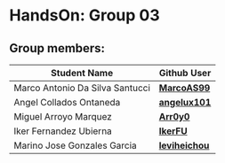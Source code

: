 # HandsOn: Group 03

## Group members:

| Student Name                    | Github User                                       |
| ------------------------------- | ------------------------------------------------- |
| Marco Antonio Da Silva Santucci | [**MarcoAS99**](https://github.com/MarcoAS99)     |
| Angel Collados Ontaneda         | [**angelux101**](https://github.com/angelux101)   |
| Miguel Arroyo Marquez           | [**Arr0y0**](https://github.com/Arr0y0)           |
| Iker Fernandez Ubierna          | [**IkerFU**](https://github.com/IkerFU)           |
| Marino Jose Gonzales Garcia     | [**leviheichou**](https://github.com/leviheichou) |
